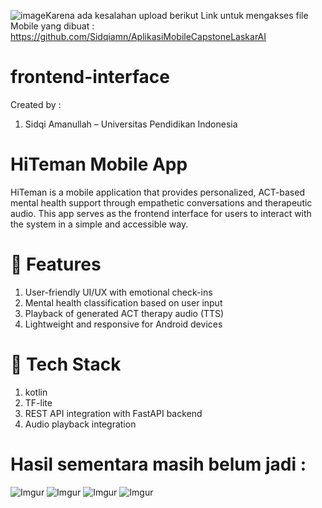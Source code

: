 ![image](https://github.com/user-attachments/assets/16774b2c-e8ee-4ea9-aa5c-f848fbd72c1c)Karena ada kesalahan upload 
berikut Link untuk mengakses file Mobile yang dibuat : https://github.com/Sidqiamn/AplikasiMobileCapstoneLaskarAI

# frontend-interface
Created by :
1. Sidqi Amanullah – Universitas Pendidikan Indonesia

# HiTeman Mobile App
HiTeman is a mobile application that provides personalized, ACT-based mental health support through empathetic conversations and therapeutic audio. This app serves as the frontend interface for users to interact with the system in a simple and accessible way.

# 🔧 Features
1. User-friendly UI/UX with emotional check-ins
2. Mental health classification based on user input
3. Playback of generated ACT therapy audio (TTS)
4. Lightweight and responsive for Android devices

# 📱 Tech Stack
1. kotlin
2. TF-lite
3. REST API integration with FastAPI backend
4. Audio playback integration

# Hasil sementara masih belum jadi :

![Imgur](https://imgur.com/Fp4wygl.png)
![Imgur](https://imgur.com/1evhXYZ.png)
![Imgur](https://imgur.com/eN2VgJ5.png)
![Imgur](https://imgur.com/D954YOa.png)


